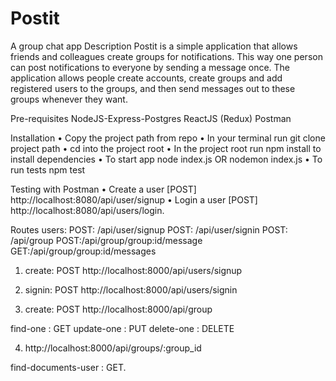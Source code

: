 # Postit
A group chat app
Description
Postit is a simple application that allows friends and colleagues create groups for notifications. This way one person can post notifications to everyone by sending a message once. The application allows people create accounts, create groups and add registered users to the groups, and then send messages out to these groups whenever they want.

Pre-requisites
     NodeJS-Express-Postgres
     ReactJS (Redux)
     Postman
     
Installation
•	Copy the project path from repo
•	In your terminal run git clone project path
•	cd into the project root
•	In the project root run npm install to install dependencies
•	To start app node index.js OR nodemon index.js
•	To run tests npm test

Testing with Postman
•	Create a user [POST] http://localhost:8080/api/user/signup
•	Login a user [POST] http://localhost:8080/api/users/login.

Routes
users: POST: /api/user/signup
POST: /api/user/signin
POST: /api/group
POST:/api/group/group:id/message
GET:/api/group/group:id/messages

1. create: POST
 http://localhost:8000/api/users/signup

2. signin: POST
http://localhost:8000/api/users/signin

 
3. create: POST
http://localhost:8000/api/group

find-one : GET
update-one : PUT
delete-one : DELETE

4. http://localhost:8000/api/groups/:group_id

find-documents-user : GET.


